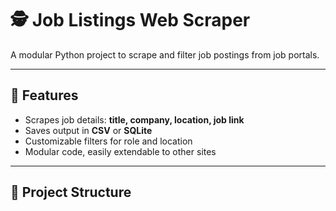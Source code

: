 # 🕵️ Job Listings Web Scraper

A modular Python project to scrape and filter job postings from job portals.

---

## 🚀 Features
- Scrapes job details: **title, company, location, job link**
- Saves output in **CSV** or **SQLite**
- Customizable filters for role and location
- Modular code, easily extendable to other sites

---

## 📂 Project Structure
